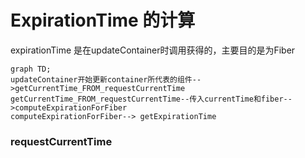 # ExpirationTime 的计算
expirationTime 是在updateContainer时调用获得的，主要目的是为Fiber
```mermaid
graph TD;
updateContainer开始更新container所代表的组件-->getCurrentTime_FROM_requestCurrentTime
getCurrentTime_FROM_requestCurrentTime--传入currentTime和fiber-->computeExpirationForFiber
computeExpirationForFiber--> getExpirationTime
```

### requestCurrentTime
